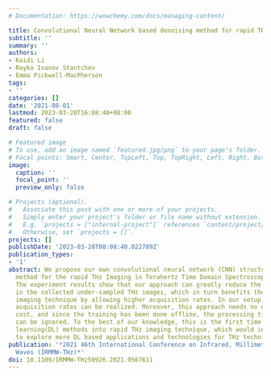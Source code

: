 ```yaml
---
# Documentation: https://wowchemy.com/docs/managing-content/

title: Convolutional Neural Network based denoising method for rapid THz Imaging
subtitle: ''
summary: ''
authors:
- Kaidi Li
- Rayko Ivanov Stantchev
- Emma Pickwell-MacPherson
tags:
- ''
categories: []
date: '2021-08-01'
lastmod: 2023-03-28T16:08:40+08:00
featured: false
draft: false

# Featured image
# To use, add an image named `featured.jpg/png` to your page's folder.
# Focal points: Smart, Center, TopLeft, Top, TopRight, Left, Right, BottomLeft, Bottom, BottomRight.
image:
  caption: ''
  focal_point: ''
  preview_only: false

# Projects (optional).
#   Associate this post with one or more of your projects.
#   Simply enter your project's folder or file name without extension.
#   E.g. `projects = ["internal-project"]` references `content/project/deep-learning/index.md`.
#   Otherwise, set `projects = []`.
projects: []
publishDate: '2023-03-28T08:08:40.022789Z'
publication_types:
- '1'
abstract: We propose our own convolutional neural network (CNN) structure as a post-processing
  method for the rapid THz Imaging in Terahertz Time Domain Spectroscopy(THz-TDS).
  The experiment results show that our approach can greatly reduce the noise and artifacts
  in the collected under-sampled THz images, which in turn benefits the rapid THz
  imaging technique by allowing higher acquisition rates. In our setup, 5 times higher
  acquisition rates can be realized. Moreover, this approach needs no extra hardware
  cost, and since the training has been done offline, the processing time in practice
  can be ignored. To the best of our knowledge, this is the first time applying deep
  learning(DL) methods into rapid THz imaging technique, which would inspire researchers
  to explore more DL based applications and technologies for THz technique development.
publication: '*2021 46th International Conference on Infrared, Millimeter and Terahertz
  Waves (IRMMW-THz)*'
doi: 10.1109/IRMMW-THz50926.2021.9567611
---
```

